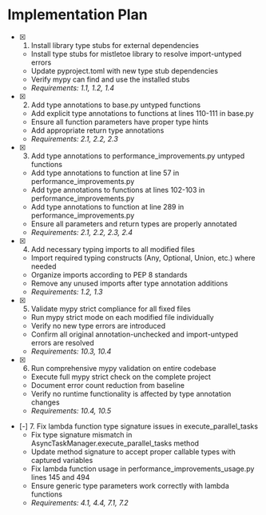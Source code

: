 # Implementation Plan

- [x] 1. Install library type stubs for external dependencies
  - Install type stubs for mistletoe library to resolve import-untyped errors
  - Update pyproject.toml with new type stub dependencies
  - Verify mypy can find and use the installed stubs
  - _Requirements: 1.1, 1.2, 1.4_

- [x] 2. Add type annotations to base.py untyped functions
  - Add explicit type annotations to functions at lines 110-111 in base.py
  - Ensure all function parameters have proper type hints
  - Add appropriate return type annotations
  - _Requirements: 2.1, 2.2, 2.3_

- [x] 3. Add type annotations to performance_improvements.py untyped functions
  - Add type annotations to function at line 57 in performance_improvements.py
  - Add type annotations to functions at lines 102-103 in performance_improvements.py
  - Add type annotations to function at line 289 in performance_improvements.py
  - Ensure all parameters and return types are properly annotated
  - _Requirements: 2.1, 2.2, 2.3, 2.4_

- [x] 4. Add necessary typing imports to all modified files
  - Import required typing constructs (Any, Optional, Union, etc.) where needed
  - Organize imports according to PEP 8 standards
  - Remove any unused imports after type annotation additions
  - _Requirements: 1.2, 1.3_

- [x] 5. Validate mypy strict compliance for all fixed files
  - Run mypy strict mode on each modified file individually
  - Verify no new type errors are introduced
  - Confirm all original annotation-unchecked and import-untyped errors are resolved
  - _Requirements: 10.3, 10.4_

- [x] 6. Run comprehensive mypy validation on entire codebase
  - Execute full mypy strict check on the complete project
  - Document error count reduction from baseline
  - Verify no runtime functionality is affected by type annotation changes
  - _Requirements: 10.4, 10.5_

- [-] 7. Fix lambda function type signature issues in execute_parallel_tasks
  - Fix type signature mismatch in AsyncTaskManager.execute_parallel_tasks method
  - Update method signature to accept proper callable types with captured variables
  - Fix lambda function usage in performance_improvements_usage.py lines 145 and 494
  - Ensure generic type parameters work correctly with lambda functions
  - _Requirements: 4.1, 4.4, 7.1, 7.2_
